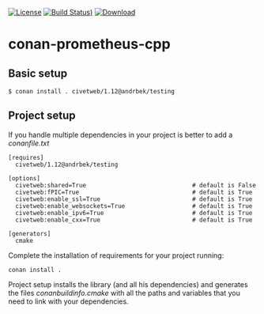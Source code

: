 [![License](https://img.shields.io/badge/license-MIT-blue.svg)](https://opensource.org/licenses/MIT)
[![Build Status](https://github.com//AndreyAndreevich/conan-civetweb/workflows/CI/badge.svg))](https://github.com//AndreyAndreevich/conan-civetweb/actions)
[![Download](https://api.bintray.com/packages/andrbek/conan/civetweb%3Aandrbek/images/download.svg)](https://bintray.com/andrbek/conan/civetweb%3Aandrbek/_latestVersion)

# conan-prometheus-cpp

## Basic setup

    $ conan install . civetweb/1.12@andrbek/testing
    
## Project setup

If you handle multiple dependencies in your project is better to add a *conanfile.txt*
    
    [requires]
      civetweb/1.12@andrbek/testing

    [options]
      civetweb:shared=True                              # default is False
      civetweb:fPIC=True                                # default is True
      civetweb:enable_ssl=True                          # default is True
      civetweb:enable_websockets=True                   # default is True
      civetweb:enable_ipv6=True                         # default is True
      civetweb:enable_cxx=True                          # default is True

    [generators]
      cmake

Complete the installation of requirements for your project running:

    conan install .

Project setup installs the library (and all his dependencies) and generates the files *conanbuildinfo.cmake* with all the 
paths and variables that you need to link with your dependencies.
